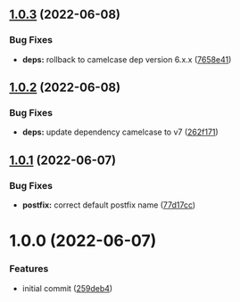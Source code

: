 ## [1.0.3](https://github.com/ruiaraujo012/openapi-express-codegen/compare/v1.0.2...v1.0.3) (2022-06-08)


### Bug Fixes

* **deps:** rollback to camelcase dep version 6.x.x ([7658e41](https://github.com/ruiaraujo012/openapi-express-codegen/commit/7658e41f1f06f33c1219d029adc5d6c47ae20acc))

## [1.0.2](https://github.com/ruiaraujo012/openapi-express-codegen/compare/v1.0.1...v1.0.2) (2022-06-08)


### Bug Fixes

* **deps:** update dependency camelcase to v7 ([262f171](https://github.com/ruiaraujo012/openapi-express-codegen/commit/262f171fdeb72564f32e7f4b8ad0b3b33a987e6f))

## [1.0.1](https://github.com/ruiaraujo012/openapi-express-codegen/compare/v1.0.0...v1.0.1) (2022-06-07)


### Bug Fixes

* **postfix:** correct default postfix name ([77d17cc](https://github.com/ruiaraujo012/openapi-express-codegen/commit/77d17ccacc9b8402ef449a42dc0ac672763d2f5f))

# 1.0.0 (2022-06-07)


### Features

* initial commit ([259deb4](https://github.com/ruiaraujo012/openapi-express-codegen/commit/259deb4a03c874cf2cbb7129e7cba1d6af0a6e4f))
